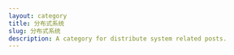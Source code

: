```yaml
---
layout: category
title: 分布式系统
slug: 分布式系统
description: A category for distribute system related posts.
---
```

